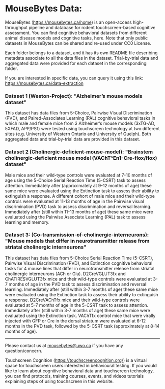 # MouseBytes Data:

MouseBytes (https://mousebytes.ca/home) is an open-access high-throughput pipeline and database for rodent touchscreen-based cognitive assessment. You can find cognitive behavioral datasets from different animal disease models and cognitive tasks, here. Note that only public datasets in MouseBytes can be shared and re-used under CC0 License. 

Each folder belongs to a dataset, and it has its own README file describing metadata associate to all the data files in the dataset. Trial-by-trial data and aggregated data were provided for each dataset in the corresponding folder.

If you are interested in specific data, you can query it using this link: https://mousebytes.ca/data-extraction

### Dataset 1 (Weston-Project): "Alzheimer’s mouse models dataset"

This dataset has data files from 5-Choice, Pairwise Visual Discrimination (PVD), and Paired-Associates Learning (PAL) cognitive behavioral tasks in which male and female mice from 3 Alzheimer’s mouse models (3xTG-AD, 5XFAD, APP/PS1) were tested using touchscreen technology at two different sites (e.g. University of Western Ontario and University of Guelph). Both aggregated data and trial-by-trial data are provided in this dataset.

### Dataset 2 (Cholinergic-deficient-mouse-model): "Brainstem cholinergic-deficient mouse model (VAChT^En1-Cre-flox/flox) dataset"

Male mice and their wild-type controls were evaluated at 7-10 months of age using the 5-Choice Serial Reaction Time (5-CSRT) task to assess attention. Immediately after (approximately at 9-12 months of age) these same mice were evaluated using the Extinction task to assess their ability to extinguish a response. A different cohort of male mice and their wild-type controls were evaluated at 11-13 months of age in the Pairwise visual discrimination (PVD) task to assess discrimination and reversal learning. Immediately after (still within 11-13 months of age) these same mice were evaluated using the Pairwise Associate Learning (PAL) task to assess learning and memory.

### Dataset 3: (Co-transmission-of-cholinergic-interneurons): "Mouse models that differ in neurotransmitter release from striatal cholinergic interneurons"


This dataset has data files from 5-Choice Serial Reaction Time (5-CSRT), Pairwise Visual Discrimination (PVD), and Extinction cognitive behavioral tasks for 4 mouse lines that differ in neurotransmitter release from striatal cholinergic interneurons (ACh or Glu). D2CreVGLUT3fx and ChATIRESVGLUT3fx mice and their wild-type controls were evaluated at 3-7 months of age in the PVD task to assess discrimination and reversal learning. Immediately after (still within 3-7 months of age) these same mice were evaluated using the Extinction task to assess their ability to extinguish a response. D2CreVAChTfx mice and their wild-type controls were evaluated at 5-7 months of age in the 5-CSRT task to assess attention. Immediately after (still within 3-7 months of age) these same mice were evaluated using the Extinction task. VAChTfx control mice that were virally injected with GFP or Cre in the dorsal striatum were evaluated at 6-12 months in the PVD task, followed by the 5-CSRT task (approximately at 8-14 months of age).


-------------------------------------------------------------------------------------------------------------
Please contact us at mousebytes@uwo.ca if you have any question/concern.

Touchscreen Cognition (https://touchscreencognition.org/) is a virtual space for touchscreen users interested in behavioural testing. If you would like to learn about cognitive behavioral data and touchscreen technology, you can find protocols, training courses, events, and videos tutorials explaining steps of using touchscreen in this website. 

